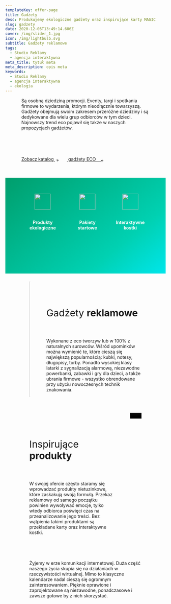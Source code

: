 ```yaml
---
templateKey: offer-page
title: Gadżety
desc: Produkujemy ekologiczne gadżety oraz inspirujące karty MAGIC
slug: gadzety
date: 2020-12-05T13:49:14.606Z
cover: /img/slider_1.jpg
icon: /img/lightbulb.svg
subtitle: Gadżety reklamowe
tags:
  - Studio Reklamy
  - agencja interaktywna
meta_title: tytuł meta
meta_description: opis meta
keywords:
  - Studio Reklamy
  - agencja interaktywna
  - ekologia
---
```

<div style="margin-left:10%;margin-right:10%">
<p>Są osobną dziedziną promocji. Eventy, targi i spotkania firmowe to wydarzenia, którym nieodłącznie towarzyszą. Gadżety obejmują swoim zakresem przeróżne dziedziny i są dedykowane dla wielu grup odbiorców w tym dzieci. Najnowszy trend eco pojawił się także w naszych propozycjach gadżetów. </p>
</br>
<div style="margin-top:50px">
<a class="button-green" target="_blank"  style="margin-right:5px" href="/katalogi/">Zobacz katalog <img width="10px"  style="vertical-align:middle;margin-left:5px;margin-right:10px;"   alt="katalogi" src='/img/eye.svg'/></a>&nbsp;&nbsp;<a class='button-green' target="_blank"  href='/ekologia/'> gadżety ECO &nbsp;&nbsp;
    <img width="10px"  style="vertical-align:middle;margin-right:5px"   alt="ekologia" src="/img/leaf.svg"/>
 </a>
</div>
</div>


<div style="margin-top:50px;min-height:200px;text-align:center;background-image: linear-gradient(141deg, rgb(0, 158, 108) 0%, rgb(0, 209, 178) 71%, rgb(0, 230, 235) 100%);padding:50px;color:white" class="columns">

<div class="column">
<img src="/img/offer-icons/produkty-ekologiczne.svg" width="50px" />
</br></br>
<p><b>Produkty ekologiczne</b></p>
</div>

<div class="column">
<img src="/img/offer-icons/pakiety-startowe.svg" width="50px" />
</br></br>
<p><b>Pakiety startowe</b></p>
</div>

<div class="column">
<img src="/img/offer-icons/interaktywne-kostki.svg" width="50px" />
</br></br>
<p><b>Interaktywne kostki</b></p>
</div>

</div>

<div class="columns" style="margin-left:10%;margin-right:10%;padding:5%">
<div class="column" style="padding:0px">
<img class="oimg" width="100%" src="https://artopen.pl/images/2020/04/07/zestaw-eco.jpg" />
</div>
<div class="column" style="margin-top:50px;padding-left:30px">
<p style="font-size:30px">Gadżety <b>reklamowe</b></p>
</br>
<p>
Wykonane z eco tworzyw lub w 100% z naturalnych surowców. Wśród upominków można wymienić te, które cieszą się największą popularnością: kubki, notesy, długopisy, torby. Ponadto wysokiej klasy latarki z sygnalizacją alarmową, niezawodne powerbanki, zabawki i gry dla dzieci, a także ubrania firmowe - wszystko obrendowane przy użyciu nowoczesnych technik znakowania.
</p>
</div>
</div>

<div class="columns" style="margin-left:10%;margin-right:10%;padding:5%">
<div class="column" style="margin-top:50px;padding-right:30px">
<p style="font-size:30px">Inspirujące <b>produkty</b></p>
</br>
<p>
W swojej ofercie często staramy się wprowadzać produkty nietuzinkowe, które zaskakują swoją formułą. Przekaz reklamowy od samego początku powinien wywoływać emocje, tylko wtedy odbiorca poświęci czas na przeanalizowanie jego treści. Bez wątpienia takimi produktami są przekładane karty oraz interaktywne kostki.</p>
</div>
<div class="column" style="padding:0px">
<video class="oimg" width="100%" poster="/img/video-cover.jpg" src="https://artopen.pl/film/Toyota.mp4" controls async  />
</div>
</div>


<div class="columns" style="margin-left:10%;margin-right:10%;padding:5%">
<p>
Żyjemy w erze komunikacji internetowej. Duża część naszego życia skupia się na działaniach w rzeczywistości wirtualnej. Mimo to klasyczne kalendarze nadal cieszą się ogromnym zainteresowaniem. Pięknie oprawione i zaprojektowane są niezawodne, ponadczasowe i zawsze gotowe by z nich skorzystać.
</p>
</div>
